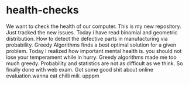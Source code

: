 # health-checks
We want to check the health of our computer.
This is my new repository.
Just tracked the new issues.
Today i have read binomial and geometric distribution.
How to detect the defective parts in manufacturing via probability.
Greedy Algorithms finds a best optimal solution for a given problem.
Today I realized how important mental health is. you should not lose your temperament while in hurry.
Greedy algorithms made me too much greedy.
Probability and statistics are not as difficult as we think.
So finally done with web exam. Got some good shit about online evaluation.wanna eat chilli mili. upppm
